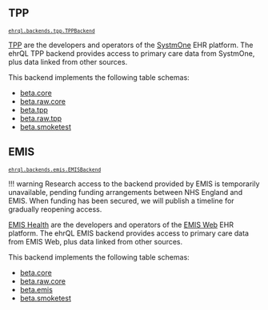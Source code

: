 ## TPP
<small class="subtitle">
  <a href="https://github.com/opensafely-core/ehrql/blob/main/ehrql/backends/tpp.py">
    <code>ehrql.backends.tpp.TPPBackend</code>
  </a>
</small>

[TPP](https://tpp-uk.com/) are the developers and operators of the
[SystmOne](https://tpp-uk.com/products/) EHR platform. The ehrQL TPP backend
provides access to primary care data from SystmOne, plus data linked from other
sources.

This backend implements the following table schemas:

 * [beta.core](../schemas/beta.core/)
 * [beta.raw.core](../schemas/beta.raw.core/)
 * [beta.tpp](../schemas/beta.tpp/)
 * [beta.raw.tpp](../schemas/beta.raw.tpp/)
 * [beta.smoketest](../schemas/beta.smoketest/)

## EMIS
<small class="subtitle">
  <a href="https://github.com/opensafely-core/ehrql/blob/main/ehrql/backends/emis.py">
    <code>ehrql.backends.emis.EMISBackend</code>
  </a>
</small>

!!! warning
    Research access to the backend provided by EMIS is temporarily unavailable,
    pending funding arrangements between NHS England and EMIS.
    When funding has been secured,
    we will publish a timeline for gradually reopening access.

[EMIS Health](https://www.emishealth.com/) are the developers and operators of the
[EMIS Web](https://www.emishealth.com/products/emis-web) EHR platform. The ehrQL
EMIS backend provides access to primary care data from EMIS Web, plus data linked
from other sources.

This backend implements the following table schemas:

 * [beta.core](../schemas/beta.core/)
 * [beta.raw.core](../schemas/beta.raw.core/)
 * [beta.emis](../schemas/beta.emis/)
 * [beta.smoketest](../schemas/beta.smoketest/)
